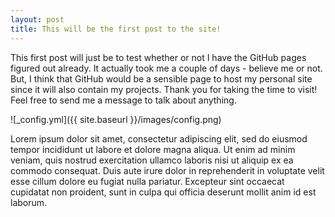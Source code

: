 ```yaml
---
layout: post
title: This will be the first post to the site!
---
```


This first post will just be to test whether or not I have the GitHub pages figured out already. It actually took me a couple of days - believe me or not. But, I think that GitHub would be a sensible page to host my personal site since it will also contain my projects. Thank you for taking the time to visit! Feel free to send me a message to talk about anything.

![_config.yml]({{ site.baseurl }}/images/config.png)

Lorem ipsum dolor sit amet, consectetur adipiscing elit, sed do eiusmod tempor incididunt ut labore et dolore magna aliqua. Ut enim ad minim veniam, quis nostrud exercitation ullamco laboris nisi ut aliquip ex ea commodo consequat. Duis aute irure dolor in reprehenderit in voluptate velit esse cillum dolore eu fugiat nulla pariatur. Excepteur sint occaecat cupidatat non proident, sunt in culpa qui officia deserunt mollit anim id est laborum.